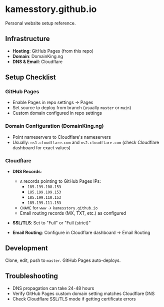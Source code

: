 # kamesstory.github.io

Personal website setup reference.

## Infrastructure

- **Hosting**: GitHub Pages (from this repo)
- **Domain**: DomainKing.ng
- **DNS & Email**: Cloudflare

## Setup Checklist

### GitHub Pages
- Enable Pages in repo settings → Pages
- Set source to deploy from branch (usually `master` or `main`)
- Custom domain configured in repo settings

### Domain Configuration (DomainKing.ng)
- Point nameservers to Cloudflare's nameservers
- Usually: `ns1.cloudflare.com` and `ns2.cloudflare.com` (check Cloudflare dashboard for exact values)

### Cloudflare
- **DNS Records**:
  - `A` records pointing to GitHub Pages IPs:
    - `185.199.108.153`
    - `185.199.109.153`
    - `185.199.110.153`
    - `185.199.111.153`
  - `CNAME` for `www` → `kamesstory.github.io`
  - Email routing records (MX, TXT, etc.) as configured

- **SSL/TLS**: Set to "Full" or "Full (strict)"
- **Email Routing**: Configure in Cloudflare dashboard → Email Routing

## Development

Clone, edit, push to `master`. GitHub Pages auto-deploys.

## Troubleshooting

- DNS propagation can take 24-48 hours
- Verify GitHub Pages custom domain setting matches Cloudflare DNS
- Check Cloudflare SSL/TLS mode if getting certificate errors
